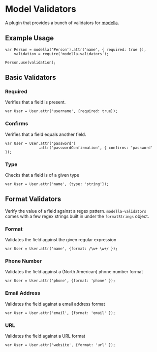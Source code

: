 # Model Validators

A plugin that provides a bunch of validators for
[modella](https://github.com/modella/modella).

## Example Usage

    var Person = modella('Person').attr('name', { required: true }),
        validation = require('modella-validators');
        
    Person.use(validation);
    

## Basic Validators

### Required

Verifies that a field is present.

    var User = User.attr('username', {required: true});

### Confirms

Verifies that a field equals another field.

    var User = User.attr('password')
                   .attr('passwordConfirmation', { confirms: 'password' });

### Type

Checks that a field is of a given type

    var User = User.attr('name', {type: 'string'});

## Format Validators

Verify the value of a field against a regex pattern. `modella-validators`
comes with a few regex strings built in under the `formatStrings`
object.

### Format

Validates the field against the given regular expression

    var User = User.attr('name', {format: /\w+ \w+/ });

### Phone Number

Validates the field against a (North American) phone number format

    var User = User.attr('phone', {format: 'phone' });


### Email Address

Validates the field against a email address format

    var User = User.attr('email', {format: 'email' });

### URL

Validates the field against a URL format

    var User = User.attr('website', {format: 'url' });
